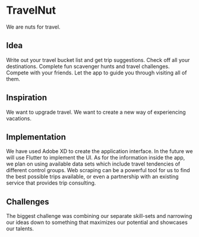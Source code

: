 # TravelNut

We are nuts for travel.

## Idea

Write out your travel bucket list and get trip suggestions. Check off all your destinations. Complete fun scavenger hunts and travel challenges. Compete with your friends. Let the app to guide you through visiting all of them.

## Inspiration

We want to upgrade travel. We want to create a new way of experiencing vacations.

## Implementation

We have used Adobe XD to create the application interface. In the future we will use Flutter to implement the UI. As for the information inside the app, we plan on using available data sets which include travel tendencies of different control groups. Web scraping can be a powerful tool for us to find the best possible trips available, or even a partnership with an existing service that provides trip consulting.

## Challenges

The biggest challenge was combining our separate skill-sets and narrowing our ideas down to something that maximizes our potential and showcases our talents.
